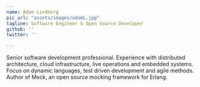 ```yaml
---
name: Adam Lindberg
pic_url: "assets/images/adamL.jpg"
tagline: Software Engineer & Open Source Developer
github: ''
twitter: ''

---
```

Senior software development professional. Experience with distributed architecture, cloud infrastructure, live operations and embedded systems. Focus on dynamic languages, test driven development and agile methods. Author of Meck, an open source mocking framework for Erlang.
